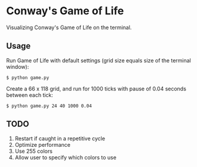 # Conway's Game of Life
Visualizing Conway's Game of Life on the terminal.

## Usage
Run Game of Life with default settings (grid size equals size of the terminal window):

`$ python game.py`

Create a 66 x 118 grid, and run for 1000 ticks with pause of 0.04 seconds between each tick:

`$ python game.py 24 40 1000 0.04`

## TODO
1. Restart if caught in a repetitive cycle
2. Optimize performance
3. Use 255 colors
4. Allow user to specify which colors to use
